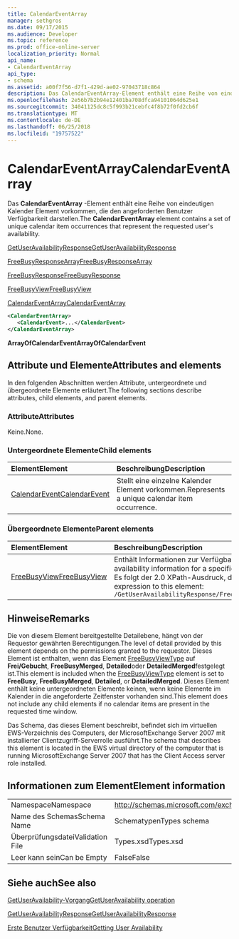 ```yaml
---
title: CalendarEventArray
manager: sethgros
ms.date: 09/17/2015
ms.audience: Developer
ms.topic: reference
ms.prod: office-online-server
localization_priority: Normal
api_name:
- CalendarEventArray
api_type:
- schema
ms.assetid: a00f7f56-d7f1-429d-ae02-97043718c864
description: Das CalendarEventArray-Element enthält eine Reihe von eindeutigen Kalender Element vorkommen, die den angeforderten Benutzer Verfügbarkeit darstellen.
ms.openlocfilehash: 2e56b7b2b94e12401ba708dfca94101064d625e1
ms.sourcegitcommit: 34041125dc8c5f993b21cebfc4f8b72f0fd2cb6f
ms.translationtype: MT
ms.contentlocale: de-DE
ms.lasthandoff: 06/25/2018
ms.locfileid: "19757522"
---
```

# <a name="calendareventarray"></a><span data-ttu-id="cf8eb-103">CalendarEventArray</span><span class="sxs-lookup"><span data-stu-id="cf8eb-103">CalendarEventArray</span></span>

<span data-ttu-id="cf8eb-104">Das **CalendarEventArray** -Element enthält eine Reihe von eindeutigen Kalender Element vorkommen, die den angeforderten Benutzer Verfügbarkeit darstellen.</span><span class="sxs-lookup"><span data-stu-id="cf8eb-104">The **CalendarEventArray** element contains a set of unique calendar item occurrences that represent the requested user's availability.</span></span> 
  
[<span data-ttu-id="cf8eb-105">GetUserAvailabilityResponse</span><span class="sxs-lookup"><span data-stu-id="cf8eb-105">GetUserAvailabilityResponse</span></span>](getuseravailabilityresponse.md)
  
[<span data-ttu-id="cf8eb-106">FreeBusyResponseArray</span><span class="sxs-lookup"><span data-stu-id="cf8eb-106">FreeBusyResponseArray</span></span>](freebusyresponsearray.md)
  
[<span data-ttu-id="cf8eb-107">FreeBusyResponse</span><span class="sxs-lookup"><span data-stu-id="cf8eb-107">FreeBusyResponse</span></span>](freebusyresponse.md)
  
[<span data-ttu-id="cf8eb-108">FreeBusyView</span><span class="sxs-lookup"><span data-stu-id="cf8eb-108">FreeBusyView</span></span>](freebusyview.md)
  
[<span data-ttu-id="cf8eb-109">CalendarEventArray</span><span class="sxs-lookup"><span data-stu-id="cf8eb-109">CalendarEventArray</span></span>](calendareventarray.md)
  
```xml
<CalendarEventArray>
   <CalendarEvent>...</CalendarEvent>
</CalendarEventArray>
```

 <span data-ttu-id="cf8eb-110">**ArrayOfCalendarEvent**</span><span class="sxs-lookup"><span data-stu-id="cf8eb-110">**ArrayOfCalendarEvent**</span></span>
## <a name="attributes-and-elements"></a><span data-ttu-id="cf8eb-111">Attribute und Elemente</span><span class="sxs-lookup"><span data-stu-id="cf8eb-111">Attributes and elements</span></span>

<span data-ttu-id="cf8eb-112">In den folgenden Abschnitten werden Attribute, untergeordnete und übergeordnete Elemente erläutert.</span><span class="sxs-lookup"><span data-stu-id="cf8eb-112">The following sections describe attributes, child elements, and parent elements.</span></span>
  
### <a name="attributes"></a><span data-ttu-id="cf8eb-113">Attribute</span><span class="sxs-lookup"><span data-stu-id="cf8eb-113">Attributes</span></span>

<span data-ttu-id="cf8eb-114">Keine.</span><span class="sxs-lookup"><span data-stu-id="cf8eb-114">None.</span></span>
  
### <a name="child-elements"></a><span data-ttu-id="cf8eb-115">Untergeordnete Elemente</span><span class="sxs-lookup"><span data-stu-id="cf8eb-115">Child elements</span></span>

|<span data-ttu-id="cf8eb-116">**Element**</span><span class="sxs-lookup"><span data-stu-id="cf8eb-116">**Element**</span></span>|<span data-ttu-id="cf8eb-117">**Beschreibung**</span><span class="sxs-lookup"><span data-stu-id="cf8eb-117">**Description**</span></span>|
|:-----|:-----|
|[<span data-ttu-id="cf8eb-118">CalendarEvent</span><span class="sxs-lookup"><span data-stu-id="cf8eb-118">CalendarEvent</span></span>](calendarevent.md) <br/> |<span data-ttu-id="cf8eb-119">Stellt eine einzelne Kalender Element vorkommen.</span><span class="sxs-lookup"><span data-stu-id="cf8eb-119">Represents a unique calendar item occurrence.</span></span>  <br/> |
   
### <a name="parent-elements"></a><span data-ttu-id="cf8eb-120">Übergeordnete Elemente</span><span class="sxs-lookup"><span data-stu-id="cf8eb-120">Parent elements</span></span>

|<span data-ttu-id="cf8eb-121">**Element**</span><span class="sxs-lookup"><span data-stu-id="cf8eb-121">**Element**</span></span>|<span data-ttu-id="cf8eb-122">**Beschreibung**</span><span class="sxs-lookup"><span data-stu-id="cf8eb-122">**Description**</span></span>|
|:-----|:-----|
|[<span data-ttu-id="cf8eb-123">FreeBusyView</span><span class="sxs-lookup"><span data-stu-id="cf8eb-123">FreeBusyView</span></span>](freebusyview.md) <br/> |<span data-ttu-id="cf8eb-124">Enthält Informationen zur Verfügbarkeit für einen bestimmten Benutzer.</span><span class="sxs-lookup"><span data-stu-id="cf8eb-124">Contains availability information for a specific user.</span></span>  <br/> <span data-ttu-id="cf8eb-125">Es folgt der 2.0 XPath-Ausdruck, der dieses Element:</span><span class="sxs-lookup"><span data-stu-id="cf8eb-125">The following is the XPath 2.0 expression to this element:</span></span>  <br/>  `/GetUserAvailabilityResponse/FreeBusyResponseArray/FreeBusyResponse/FreeBusyView` <br/> |
   
## <a name="remarks"></a><span data-ttu-id="cf8eb-126">Hinweise</span><span class="sxs-lookup"><span data-stu-id="cf8eb-126">Remarks</span></span>

<span data-ttu-id="cf8eb-127">Die von diesem Element bereitgestellte Detailebene, hängt von der Requestor gewährten Berechtigungen.</span><span class="sxs-lookup"><span data-stu-id="cf8eb-127">The level of detail provided by this element depends on the permissions granted to the requestor.</span></span> <span data-ttu-id="cf8eb-128">Dieses Element ist enthalten, wenn das Element [FreeBusyViewType](freebusyviewtype.md) auf **Frei/Gebucht**, **FreeBusyMerged**, **Detailed**oder **DetailedMerged**festgelegt ist.</span><span class="sxs-lookup"><span data-stu-id="cf8eb-128">This element is included when the [FreeBusyViewType](freebusyviewtype.md) element is set to **FreeBusy**, **FreeBusyMerged**, **Detailed**, or **DetailedMerged**.</span></span> <span data-ttu-id="cf8eb-129">Dieses Element enthält keine untergeordneten Elemente keinen, wenn keine Elemente im Kalender in die angeforderte Zeitfenster vorhanden sind.</span><span class="sxs-lookup"><span data-stu-id="cf8eb-129">This element does not include any child elements if no calendar items are present in the requested time window.</span></span> 
  
<span data-ttu-id="cf8eb-130">Das Schema, das dieses Element beschreibt, befindet sich im virtuellen EWS-Verzeichnis des Computers, der MicrosoftExchange Server 2007 mit installierter Clientzugriff-Serverrolle ausführt.</span><span class="sxs-lookup"><span data-stu-id="cf8eb-130">The schema that describes this element is located in the EWS virtual directory of the computer that is running MicrosoftExchange Server 2007 that has the Client Access server role installed.</span></span>
  
## <a name="element-information"></a><span data-ttu-id="cf8eb-131">Informationen zum Element</span><span class="sxs-lookup"><span data-stu-id="cf8eb-131">Element information</span></span>

|||
|:-----|:-----|
|<span data-ttu-id="cf8eb-132">Namespace</span><span class="sxs-lookup"><span data-stu-id="cf8eb-132">Namespace</span></span>  <br/> |http://schemas.microsoft.com/exchange/services/2006/types  <br/> |
|<span data-ttu-id="cf8eb-133">Name des Schemas</span><span class="sxs-lookup"><span data-stu-id="cf8eb-133">Schema Name</span></span>  <br/> |<span data-ttu-id="cf8eb-134">Schematypen</span><span class="sxs-lookup"><span data-stu-id="cf8eb-134">Types schema</span></span>  <br/> |
|<span data-ttu-id="cf8eb-135">Überprüfungsdatei</span><span class="sxs-lookup"><span data-stu-id="cf8eb-135">Validation File</span></span>  <br/> |<span data-ttu-id="cf8eb-136">Types.xsd</span><span class="sxs-lookup"><span data-stu-id="cf8eb-136">Types.xsd</span></span>  <br/> |
|<span data-ttu-id="cf8eb-137">Leer kann sein</span><span class="sxs-lookup"><span data-stu-id="cf8eb-137">Can be Empty</span></span>  <br/> |<span data-ttu-id="cf8eb-138">False</span><span class="sxs-lookup"><span data-stu-id="cf8eb-138">False</span></span>  <br/> |
   
## <a name="see-also"></a><span data-ttu-id="cf8eb-139">Siehe auch</span><span class="sxs-lookup"><span data-stu-id="cf8eb-139">See also</span></span>



[<span data-ttu-id="cf8eb-140">GetUserAvailability-Vorgang</span><span class="sxs-lookup"><span data-stu-id="cf8eb-140">GetUserAvailability operation</span></span>](getuseravailability-operation.md)
  
[<span data-ttu-id="cf8eb-141">GetUserAvailabilityResponse</span><span class="sxs-lookup"><span data-stu-id="cf8eb-141">GetUserAvailabilityResponse</span></span>](getuseravailabilityresponse.md)


[<span data-ttu-id="cf8eb-142">Erste Benutzer Verfügbarkeit</span><span class="sxs-lookup"><span data-stu-id="cf8eb-142">Getting User Availability</span></span>](http://msdn.microsoft.com/library/d4133fcb-9b0f-4e6b-aadf-a389da83516a%28Office.15%29.aspx)

